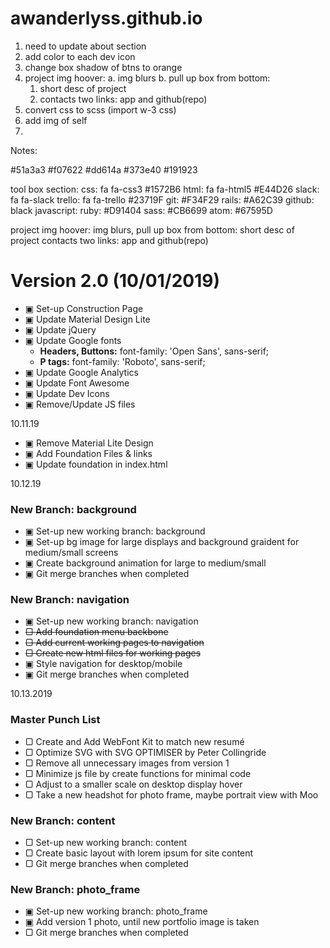 # awanderlyss.github.io

1. need to update about section
2. add color to each dev icon
3. change box shadow of btns to orange
4. project img hoover:
    a. img blurs
    b. pull up box from bottom:
      1. short desc of project
      2. contacts two links: app and github(repo)
5. convert css to scss (import w-3 css)
6. add img of self
7.


Notes:

#51a3a3
#f07622
#dd614a
#373e40
#191923


tool box section:
  css:        fa fa-css3   #1572B6
  html:       fa fa-html5  #E44D26
  slack:      fa fa-slack
  trello:     fa fa-trello #23719F
  git:                     #F34F29
  rails:                   #A62C39
  github:                  black
  javascript:
  ruby:                    #D91404
  sass:                    #CB6699
  atom:                    #67595D


  project img hoover:
    img blurs,
    pull up box from bottom:
      short desc of project
      contacts two links: app and github(repo)


<h1> Version 2.0 (10/01/2019) </h1>

<ul>
  <li>&#9635; Set-up Construction Page</li>
  <li>&#9635; Update Material Design Lite</li>
  <li>&#9635; Update jQuery </li>
  <li>
    &#9635; Update Google fonts
    <ul>
      <li><strong>Headers, Buttons:</strong> font-family: 'Open Sans', sans-serif;</li>
      <li><strong>P tags:</strong> font-family: 'Roboto', sans-serif;</li>
    </ul>
  </li>
  <li>&#9635; Update Google Analytics </li>
  <li>&#9635; Update Font Awesome </li>
  <li>&#9635; Update Dev Icons </li>
  <li>&#9635; Remove/Update JS files </li>
</ul>

10.11.19
<ul>
  <li>&#9635; Remove Material Lite Design</li>
  <li>&#9635; Add Foundation Files & links</li>
  <li>&#9635; Update foundation in index.html</li>
</ul>

10.12.19
<h3>New Branch: <strong>background</strong></h3>
<ul>
  <li>&#9635; Set-up new working branch: background</li>
  <li>&#9635; Set-up bg image for large displays and background graident for medium/small screens</li>
  <li>&#9635; Create background animation for large to medium/small</li>
  <li>&#9635; Git merge branches when completed</li>
</ul>

<h3>New Branch: <strong>navigation</strong></h3>
<ul>
  <li>&#9635; Set-up new working branch: navigation</li>
  <li><s>&#9634; Add foundation menu backbone</s></li>
  <li><s>&#9634; Add current working pages to navigation</s></li>
  <li><s>&#9634; Create new html files for working pages</s></li>
  <li>&#9635; Style navigation for desktop/mobile</li>
  <li>&#9635; Git merge branches when completed</li>
</ul>

10.13.2019
<h3>Master Punch List</h3>
<ul>
  <li>&#9634; Create and Add WebFont Kit to match new resumé</li>
  <li>&#9634; Optimize SVG with SVG OPTIMISER by Peter Collingride</li>
  <li>&#9634; Remove all unnecessary images from version 1</li>
  <li>&#9634; Minimize js file by create functions for minimal code</li>
  <li>&#9634; Adjust to a smaller scale on desktop display hover</li>
  <li>&#9634; Take a new headshot for photo frame, maybe portrait view with Moo</li>
</ul>

<h3>New Branch: <strong>content</strong></h3>
<ul>
  <li>&#9634; Set-up new working branch: content</li>
  <li>&#9634; Create basic layout with lorem ipsum for site content</li>
  <li>&#9634; Git merge branches when completed</li>
</ul>

<h3>New Branch: <strong>photo_frame</strong></h3>
<ul>
  <li>&#9635; Set-up new working branch: photo_frame</li>
  <li>&#9635; Add version 1 photo, until new portfolio image is taken</li>
  <li>&#9634; Git merge branches when completed</li>
</ul>

<!-- README.md copy paste components -->
<!-- <ul>
  <li>&#9634; </li>
</ul> -->
